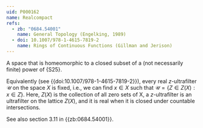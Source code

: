 ```yaml
---
uid: P000162
name: Realcompact
refs:
  - zb: "0684.54001"
    name: General Topology (Engelking, 1989)
  - doi: 10.1007/978-1-4615-7819-2
    name: Rings of Continuous Functions (Gillman and Jerison)
---
```


A space that is homeomorphic to a closed subset of a (not necessarily finite) power of {S25}.

Equivalently (see {{doi:10.1007/978-1-4615-7819-2}}), every real $z$-ultrafilter $\mathcal U$ on the space $X$ is fixed,
i.e., we can find $x\in X$ such that $\mathcal U=\{Z\in Z(X):x\in Z\}$.
Here, $Z(X)$ is the collection of all zero sets of X, a $z$-ultrafilter is an ultrafilter on the lattice $Z(X)$, and
it is real when it is closed under countable intersections.

See also section 3.11 in {{zb:0684.54001}}.
